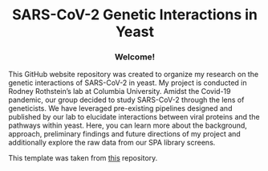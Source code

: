 <h1 align="center">SARS-CoV-2 Genetic Interactions in Yeast</h1>
<h3 align="center"> Welcome! </h3>
This GitHub website repository was created to organize my research on the genetic interactions of SARS-CoV-2 in yeast. My project is conducted in Rodney Rothstein’s lab at Columbia University. Amidst the Covid-19 pandemic, our group decided to study SARS-CoV-2 through the lens of geneticists. We have leveraged pre-existing pipelines designed and published by our lab to elucidate interactions between viral proteins and the pathways within yeast. Here, you can learn more about the background, approach, preliminary findings and future directions of my project and additionally explore the raw data from our SPA library screens.

This template was taken from [this](https://github.com/greenelab/lab-website-template) repository.
